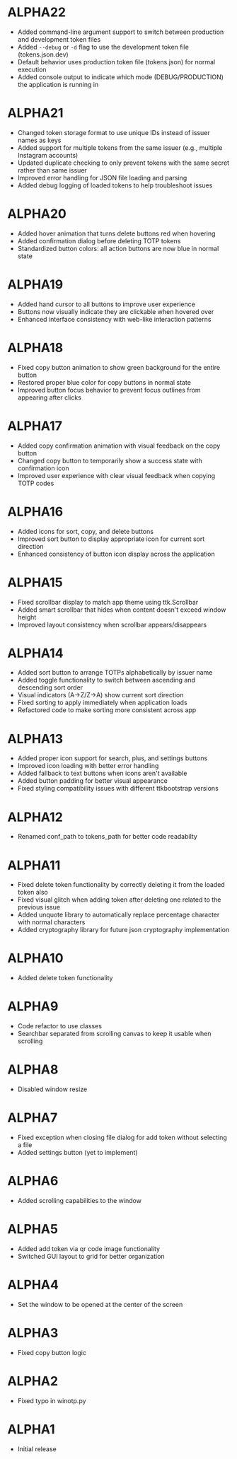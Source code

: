 # ALPHA22
- Added command-line argument support to switch between production and development token files
- Added `--debug` or `-d` flag to use the development token file (tokens.json.dev)
- Default behavior uses production token file (tokens.json) for normal execution
- Added console output to indicate which mode (DEBUG/PRODUCTION) the application is running in

# ALPHA21
- Changed token storage format to use unique IDs instead of issuer names as keys
- Added support for multiple tokens from the same issuer (e.g., multiple Instagram accounts)
- Updated duplicate checking to only prevent tokens with the same secret rather than same issuer
- Improved error handling for JSON file loading and parsing
- Added debug logging of loaded tokens to help troubleshoot issues

# ALPHA20
- Added hover animation that turns delete buttons red when hovering
- Added confirmation dialog before deleting TOTP tokens
- Standardized button colors: all action buttons are now blue in normal state

# ALPHA19
- Added hand cursor to all buttons to improve user experience
- Buttons now visually indicate they are clickable when hovered over
- Enhanced interface consistency with web-like interaction patterns

# ALPHA18
- Fixed copy button animation to show green background for the entire button
- Restored proper blue color for copy buttons in normal state
- Improved button focus behavior to prevent focus outlines from appearing after clicks

# ALPHA17
- Added copy confirmation animation with visual feedback on the copy button
- Changed copy button to temporarily show a success state with confirmation icon
- Improved user experience with clear visual feedback when copying TOTP codes

# ALPHA16
- Added icons for sort, copy, and delete buttons
- Improved sort button to display appropriate icon for current sort direction
- Enhanced consistency of button icon display across the application

# ALPHA15
- Fixed scrollbar display to match app theme using ttk.Scrollbar
- Added smart scrollbar that hides when content doesn't exceed window height
- Improved layout consistency when scrollbar appears/disappears

# ALPHA14
- Added sort button to arrange TOTPs alphabetically by issuer name
- Added toggle functionality to switch between ascending and descending sort order
- Visual indicators (A→Z/Z→A) show current sort direction
- Fixed sorting to apply immediately when application loads
- Refactored code to make sorting more consistent across app

# ALPHA13
- Added proper icon support for search, plus, and settings buttons
- Improved icon loading with better error handling
- Added fallback to text buttons when icons aren't available
- Added button padding for better visual appearance
- Fixed styling compatibility issues with different ttkbootstrap versions

# ALPHA12
- Renamed conf_path to tokens_path for better code readabilty

# ALPHA11
- Fixed delete token functionality by correctly deleting it from the loaded token also
- Fixed visual glitch when adding token after deleting one related to the previous issue
- Added unquote library to automatically replace percentage character with normal characters
- Added cryptography library for future json cryptography implementation

# ALPHA10
- Added delete token functionality

# ALPHA9
- Code refactor to use classes
- Searchbar separated from scrolling canvas to keep it usable when scrolling

# ALPHA8
- Disabled window resize

# ALPHA7
- Fixed exception when closing file dialog for add token without selecting a file
- Added settings button (yet to implement)

# ALPHA6
- Added scrolling capabilities to the window

# ALPHA5
- Added add token via qr code image functionality
- Switched GUI layout to grid for better organization

# ALPHA4
- Set the window to be opened at the center of the screen

# ALPHA3
- Fixed copy button logic

# ALPHA2
- Fixed typo in winotp.py

# ALPHA1
- Initial release